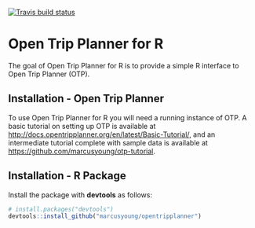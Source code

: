 
[![Travis build
status](https://travis-ci.org/ITSLeeds/opentripplanner.svg?branch=master)](https://travis-ci.org/ITSLeeds/opentripplanner)

<!-- README.md is generated from README.Rmd. Please edit that file -->

# Open Trip Planner for R

The goal of Open Trip Planner for R is to provide a simple R interface
to Open Trip Planner (OTP).

## Installation - Open Trip Planner

To use Open Trip Planner for R you will need a running instance of OTP.
A basic tutorial on setting up OTP is available at
<http://docs.opentripplanner.org/en/latest/Basic-Tutorial/>, and an
intermediate tutorial complete with sample data is available at
<https://github.com/marcusyoung/otp-tutorial>.

## Installation - R Package

Install the package with **devtools** as follows:

``` r
# install.packages("devtools")
devtools::install_github("marcusyoung/opentripplanner")
```

